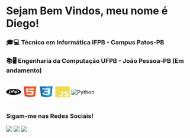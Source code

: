 # Sejam Bem Vindos, meu nome é Diego!

### 🎓💻 Técnico em Informática IFPB - Campus Patos-PB
### 📚🖥️ Engenharia da Computação UFPB - João Pessoa-PB (Em andamento)

<div style="display: inline_block"><br>
  <img align="center" alt="PHP" height="30" width="40" src="https://raw.githubusercontent.com/devicons/devicon/master/icons/php/php-plain.svg">
  <img align="center" alt="HTML" height="30" width="40" src="https://raw.githubusercontent.com/devicons/devicon/master/icons/html5/html5-original.svg">
  <img align="center" alt="CSS" height="30" width="40" src="https://raw.githubusercontent.com/devicons/devicon/master/icons/css3/css3-original.svg">
  <img align="center" alt="Js" height="30" width="40" src="https://raw.githubusercontent.com/devicons/devicon/master/icons/javascript/javascript-plain.svg">
  <img align="center" alt="Python" height="30" width="40" src="https://raw.githubusercontent.com/isocpp/logos/master/cpp_logo.png">
</div>
 
 <br>
 
  ### Sigam-me nas Redes Sociais!
 
<div>
  <a href="https://instagram.com/diego_araujo018" target="_blank"><img src="https://img.shields.io/badge/-Instagram-%23E4405F?style=for-the- badge&logo=instagram&logoColor=white" target="_blank"></a>
  <a href="https://www.linkedin.com/in/diego-ara%C3%BAjo-459262211" target="_blank"><img src="https://img.shields.io/badge/-LinkedIn-%230077B5?style= for-the-badge&logo=linkedin&logoColor=white" target="_blank"></a>
  <a href="https://www.youtube.com/channel/UCYTmi1RW3IgEN_QeffFsWdg" target="_blank"><img src="https://img.shields.io/badge/YouTube-FF0000?style=for-the-badge&logo=youtube&logoColor=white" target="_blank"></a>
</div>
